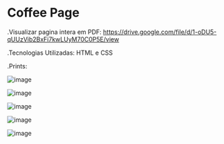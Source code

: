 # Coffee Page
.Visualizar pagina intera em PDF: https://drive.google.com/file/d/1-oDU5-qUUzVib2BxFi7kwLUyM70C0P5E/view

.Tecnologias Utilizadas: HTML e CSS

.Prints:

![image](https://github.com/thiagoAlves0/Coffee_Page/assets/137732879/45d7c49b-10d5-451c-be32-b416df2358de)

![image](https://github.com/thiagoAlves0/Coffee_Page/assets/137732879/f82dca58-f468-4b42-9221-0baf1a170d94)

![image](https://github.com/thiagoAlves0/Coffee_Page/assets/137732879/d7b56385-78c6-405d-b6a0-fef017d87040)

![image](https://github.com/thiagoAlves0/Coffee_Page/assets/137732879/aa071f97-ca34-49d9-88aa-07e1f79828e6)

![image](https://github.com/thiagoAlves0/Coffee_Page/assets/137732879/3cc118d4-1f42-4432-ae74-021404dfd8b3)


